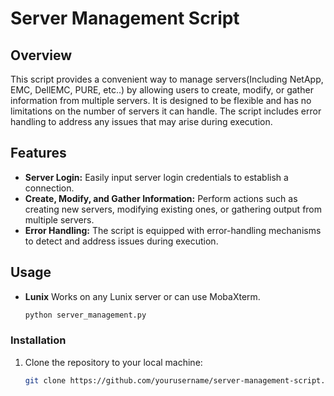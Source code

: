 # Server Management Script

## Overview

This script provides a convenient way to manage servers(Including NetApp, EMC, DellEMC, PURE, etc..) by allowing users to create, modify, or gather information from multiple servers. It is designed to be flexible and has no limitations on the number of servers it can handle. The script includes error handling to address any issues that may arise during execution.

## Features

- **Server Login:** Easily input server login credentials to establish a connection.
- **Create, Modify, and Gather Information:** Perform actions such as creating new servers, modifying existing ones, or gathering output from multiple servers.
- **Error Handling:** The script is equipped with error-handling mechanisms to detect and address issues during execution.

## Usage
- **Lunix** Works on any Lunix server or can use MobaXterm.
  ```bash
  python server_management.py

### Installation

1. Clone the repository to your local machine:

   ```bash
   git clone https://github.com/yourusername/server-management-script.git
